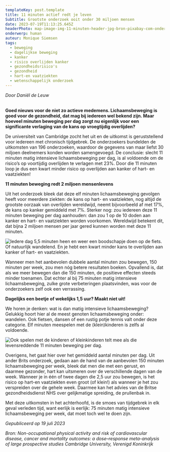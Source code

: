 ```yaml
---
templateKey: post.template
title: 11 minuten actief redt je leven
Subtitle: Grootste onderzoek ooit onder 30 miljoen mensen
date: 2023-07-19T11:13:25.645Z
headerPhoto: map-image-img-11-minuten-header-jpg-bron-pixabay-com-onderschrift-11-minuten-header
onderwerp: human
auteur: Monique Siemsen
tags:
  - beweging
  - dagelijkse beweging
  - kanker
  - risico overlijden kanker
  - gezondheidsrisico's
  - gezondheid
  - hart-en vaatziekten
  - wetenschappelijk onderzoek
---
```

*Door Daniël de Leuw*

**\
Goed nieuws voor de niet zo actieve medemens. Lichaamsbeweging is goed voor de gezondheid, dat mag bij iedereen wel bekend zijn. Maar hoeveel minuten beweging per dag zorgt nu eigenlijk voor een significante verlaging van de kans op vroegtijdig overlijden?** 

De universiteit van Cambridge zocht het uit en de uitkomst is geruststellend voor iedereen met chronisch tijdgebrek. De onderzoekers bundelden de uitkomsten van 196 onderzoeken, waardoor de gegevens van maar liefst 30 miljoen deelnemers konden worden samengevoegd. De conclusie: slecht 11 minuten matig intensieve lichaamsbeweging per dag, is al voldoende om de risico’s op voortijdig overlijden te verlagen met 23%. Door die 11 minuten loop je dus een kwart minder risico op overlijden aan kanker of hart- en vaatziekten! 

**11 minuten beweging redt 2 miljoen mensenlevens**

Uit het onderzoek bleek dat deze elf minuten lichaamsbeweging gevolgen heeft voor meerdere ziekten: de kans op hart- en vaatziekten, nog altijd de grootste oorzaak van overlijden wereldwijd, neemt bijvoorbeeld af met 17%, de kans op kanker gemiddeld met 7%. Sterker nog: zou iedereen deze 11 minuten beweging per dag aanhouden: dan zou 1 op de 10 doden aan kanker en hart- en vaatziekten worden voorkomen. Wereldwijd betekent dit, dat bijna 2 miljoen mensen per jaar gered kunnen worden met deze 11 minuten. 

![Iedere dag 5,5 minuten heen en weer een boodschapje doen op de fiets. Of natuurlijk wandelend. En je hebt een kwart minder kans te overlijden aan kanker of hart- en vaatziekten.](/img/11-minuten-4.jpg "Pixabay.com")

Wanneer men het aanbevolen dubbele aantal minuten zou bewegen, 150 minuten per week, zou men nóg betere resultaten boeken. Opvallend is, dat als we meer bewegen dan die 150 minuten, de positieve effecten steeds minder toenamen. Dat echter al bij 75 minuten matig intensieve lichaamsbeweging, zulke grote verbeteringen plaatsvinden, was voor de onderzoekers zelf ook een verrassing.

**Dagelijks een beetje of wekelijks 1,5 uur? Maakt niet uit!**

We horen je denken: wat is dan matig intensieve lichaamsbeweging? Gelukkig hoort hier al de meest genoten lichaamsbeweging onder: wandelen. Ook fietsen, dansen of een rustig potje tennis valt onder deze categorie. Elf minuten meespelen met de (klein)kinderen is zelfs al voldoende.

![Ook spelen met de kinderen of kleinkinderen telt mee als die levensreddende 11 minuten beweging per dag.](/img/11-minuten-2.jpg "Pixabay.com")

Overigens, het gaat hier over het gemiddeld aantal minuten per dag. Uit ander Brits onderzoek, gedaan aan de hand van de aanbevolen 150 minuten lichaamsbeweging per week, bleek dat men die met een gerust, en daarmee gezonder, hart kan uitsmeren over de verschillende dagen van de week. Wanneer je in één of twee dagen die 2,5 uur zou bewegen, is het risico op hart-en vaatziekten even groot (of klein!) als wanneer je het zou verspreiden over de gehele week. Daarmee kan het advies van de Britse gezondheidsdienst NHS over gelijkmatige spreiding, de prullenbak in.

Met deze uitkomsten in het achterhoofd, is de smoes van tijdgebrek in elk geval verleden tijd, want eerlijk is eerlijk: 75 minuten matig intensieve lichaamsbeweging per week, dat moet toch wel te doen zijn. 

*Gepubliceerd op 19 juli 2023*

*Bron: Non-occupational physical activity and risk of cardiovascular disease, cancer and mortality outcomes: a dose–response meta-analysis of large prospective studies Cambridge University, Verenigd Koninkrijk*
